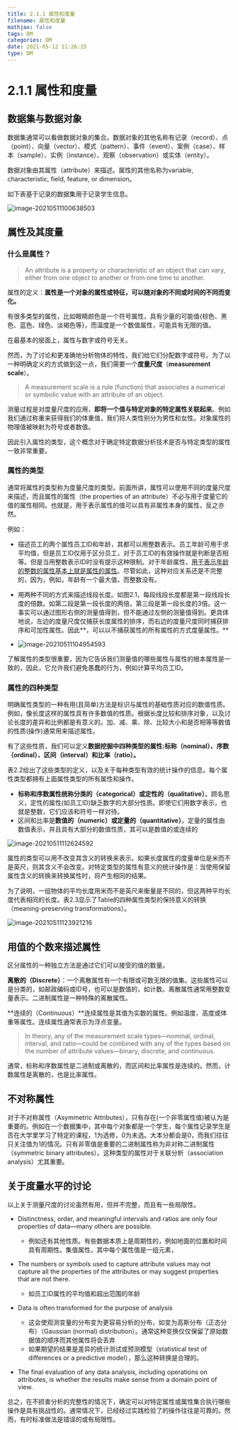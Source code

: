 ```yaml
---
title: 2.1.1 属性和度量
filename: 属性和度量
mathjax: false
tags: DM
categories: DM
date: 2021-05-12 11:26:15
type: DM
---
```

# 2.1.1 属性和度量

## 数据集与数据对象

数据集通常可以看做数据对象的集合。数据对象的其他名称有记录（record）、点（point）、向量（vector）、模式（pattern）、事件（event）、案例（case）、样本（sample）、实例（instance）、观察（observation）或实体（entity）。

数据对象由其属性（attribute）来描述。属性的其他名称为variable, characteristic, field, feature, or dimension。

如下表基于记录的数据集用于记录学生信息。

![image-20210511100638503](1-Attributes%20and%20Measurement/image-20210511100638503.png)

## 属性及其度量

### 什么是属性？

> An attribute is a property or characteristic of an object that can
> vary, either from one object to another or from one time to
> another.

属性的定义：**属性是一个对象的属性或特征，可以随对象的不同或时间的不同而变化。**

有很多类型的属性，比如眼睛颜色是一个符号属性，具有少量的可能值{棕色、黑色、蓝色、绿色、淡褐色等}，而温度是一个数值属性，可能具有无限的值。

在最基本的层面上，属性与数字或符号无关。

然而，为了讨论和更准确地分析物体的特性，我们给它们分配数字或符号。为了以一种明确定义的方式做到这一点，我们需要一个**度量尺度**（**measurement scale**）。

> A measurement scale is a rule (function) that associates a numerical or symbolic value with an attribute of an object.

测量过程是对度量尺度的应用，**即将一个值与特定对象的特定属性关联起来**。例如我们通过称重来获得我们的体重值，我们将人类性别分为男性和女性。对象属性的物理值被映射为符号或者数值。

因此引入属性的类型，这个概念对于确定特定数据分析技术是否与特定类型的属性一致非常重要。

### 属性的类型

通常将属性的类型称为度量尺度的类型。前面所讲，属性可以使用不同的度量尺度来描述，而且属性的属性（the properties of an attribute）不必与用于度量它的值的属性相同。也就是，用于表示属性的值可以具有非属性本身的属性，反之亦然。

例如：

- 描述员工的两个属性员工ID和年龄，其都可以用整数表示。员工年龄可用于求平均值，但是员工ID仅用于区分员工，对于员工ID的有效操作就是判断是否相等。但是当用整数表示ID时没有提示这种限制。对于年龄属性，<u>用于表示年龄的整数的属性基本上就是属性的属性</u>。尽管如此，这种对应关系还是不完整的，因为，例如，年龄有一个最大值，而整数没有。

- 用两种不同的方式来描述线段长度。如图2.1，每段线段长度都是第一段线段长度的倍数。如第二段是第一段长度的两倍，第三段是第一段长度的3倍。这一事实可以通过图形右侧的测量值得到，但不能通过左侧的测量值得到。更具体地说，左边的度量尺度仅捕获长度属性的排序，而右边的度量尺度同时捕获排序和可加性属性。因此**，可以以不捕获属性的所有属性的方式度量属性。**
- ![image-20210511104954593](1-Attributes%20and%20Measurement/image-20210511104954593.png)

了解属性的类型很重要，因为它告诉我们测量值的哪些属性与属性的根本属性是一致的，因此，它允许我们避免愚蠢的行为，例如计算平均员工ID。

### 属性的四种类型

明确属性类型的一种有用(且简单)方法是标识与属性的基础性质对应的数值性质。例如，像长度这样的属性具有许多数值的性质。根据长度比较和排序对象，以及讨论长度的差异和比例都是有意义的。加、减、乘、除、比较大小和是否相等等数值的性质(操作)通常用来描述属性。

有了这些性质，我们可以定义**数据挖掘中四种类型的属性:标称（nominal）、序数（ordinal）、区间（interval）和比率（ratio）。**

表2.2给出了这些类型的定义，以及关于每种类型有效的统计操作的信息。每个属性类型都拥有上面属性类型的所有属性和操作。

- **标称和序数属性统称分类的（categorical）或定性的（qualitative）**。顾名思义，定性的属性(如员工ID)缺乏数字的大部分性质。即使它们用数字表示，也就是整数，它们应该和符号一样对待。
- 区间和比率是**数值的（numeric）或定量的（quantitative）**。定量的属性由数值表示，并且具有大部分的数值性质，其可以是数值的或连续的

![image-20210511112624592](1-Attributes%20and%20Measurement/image-20210511112624592.png)

属性的类型可以用不改变其含义的转换来表示。如果长度属性的度量单位是米而不是英尺，则其含义不会改变。对特定类型的属性有意义的统计操作是：当使用保留属性含义的转换来转换属性时，将产生相同的结果。

为了说明，一组物体的平均长度用米而不是英尺来衡量是不同的，但这两种平均长度代表相同的长度。表2.3显示了Table的四种属性类型的保持意义的转换（meaning-preserving transformations）。

![image-20210511123921216](1-Attributes%20and%20Measurement/image-20210511123921216.png)

## 用值的个数来描述属性

区分属性的一种独立方法是通过它们可以接受的值的数量。

**离散的（Discrete）**：一个离散属性有一个有限或可数无限的值集。这些属性可以是分类的，如邮政编码或ID号，也可以是数值的，如计数。离散属性通常用整数变量表示。二进制属性是一种特殊的离散属性。

**连续的（Continuous）**连续属性是其值为实数的属性。例如温度、高度或体重等属性。连续属性通常表示为浮点变量。

> In theory, any of the measurement scale types—nominal, ordinal, interval, and ratio—could be combined with any of the types based on the number of attribute values—binary, discrete, and continuous.

通常，标称和序数属性是二进制或离散的，而区间和比率属性是连续的。然而，计数属性是离散的，也是比率属性。

## 不对称属性

对于不对称属性（Asymmetric Attributes），只有存在(一个非零属性值)被认为是重要的。例如在一个数据集中，其中每个对象都是一个学生，每个属性记录学生是否在大学里学习了特定的课程，1为选修，0为未选。大本分都会是0，而我们往往只关注值为1的情况。只有非零值是重要的二进制属性称为非对称二进制属性（symmetric
binary attributes）。这种类型的属性对于关联分析（association analysis）尤其重要。

## 关于度量水平的讨论

以上关于测量尺度的讨论虽然有用，但并不完整，而且有一些局限性。

- Distinctness, order, and meaningful intervals and ratios are only four properties of data—many others are possible.
  - 例如还有其他性质。有些数据本质上是周期性的，例如地面的位置和时间具有周期性。集值属性，其中每个属性值是一组元素，
- The numbers or symbols used to capture attribute values may not capture all the properties of the attributes or may suggest properties that are not there.
  - 如员工ID属性的平均值和超出范围的年龄
- Data is often transformed for the purpose of analysis
  - 这会使观测变量的分布变为更容易分析的分布，如变为高斯分布（正态分布）（Gaussian (normal) distribution）。通常这种变换仅仅保留了原始数据值的顺序而其他属性将会丢弃
  - 如果期望的结果是差异的统计测试或预测模型（statistical test of differences or a predictive model），那么这种转换是合理的。

- The final evaluation of any data analysis, including operations on attributes, is whether the results make sense from a domain point of view.

总之，在不损害分析的完整性的情况下，确定可以对特定属性或属性集合执行哪些操作是具有挑战性的。通常情况下，已经经过实践检验了的操作往往是可靠的。然而，有时标准做法是错误的或有局限性。

